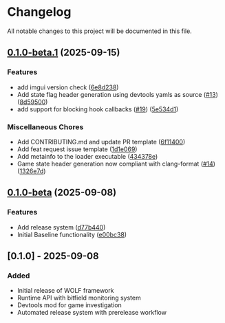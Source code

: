 # Changelog

All notable changes to this project will be documented in this file.

## [0.1.0-beta.1](https://github.com/Axertin/wolf/compare/wolf-v0.1.0-beta...wolf-v0.1.0-beta.1) (2025-09-15)


### Features

* add imgui version check ([6e8d238](https://github.com/Axertin/wolf/commit/6e8d238d303a3ae9816ef35cfa8ded9ea497274b))
* Add state flag header generation using devtools yamls as source ([#13](https://github.com/Axertin/wolf/issues/13)) ([8d59500](https://github.com/Axertin/wolf/commit/8d595005efbe9c293fda4f36c7b29fb47e331b9e))
* add support for blocking hook callbacks ([#19](https://github.com/Axertin/wolf/issues/19)) ([5e534d1](https://github.com/Axertin/wolf/commit/5e534d1e23ac71229db41f92e75b974cbe66de8b))


### Miscellaneous Chores

* Add CONTRIBUTING.md and update PR template ([6f11400](https://github.com/Axertin/wolf/commit/6f114009355cffc62b34df2e7f292d8fc6db4f4b))
* Add feat request issue template ([1d1e069](https://github.com/Axertin/wolf/commit/1d1e069fb08282f762d5d215ba598c187ddde1ee))
* Add metainfo to the loader executable ([434378e](https://github.com/Axertin/wolf/commit/434378ebaefeb67832351069e27c2f86047454ed))
* Game state header generation now compliant with clang-format ([#14](https://github.com/Axertin/wolf/issues/14)) ([1326e7d](https://github.com/Axertin/wolf/commit/1326e7d57ac2bb4144e747b442d79c89c37653f0))

## [0.1.0-beta](https://github.com/Axertin/wolf/compare/wolf-v0.0.1...wolf-v0.1.0-beta) (2025-09-08)


### Features

* Add release system ([d77b440](https://github.com/Axertin/wolf/commit/d77b44008b780126d0c8eeb8c0ced01ca5dd042e))
* Initial Baseline functionality ([e00bc38](https://github.com/Axertin/wolf/commit/e00bc38d047e0ab3e0d8268153c37dc27f278c4c))

## [0.1.0] - 2025-09-08

### Added
- Initial release of WOLF framework
- Runtime API with bitfield monitoring system
- Devtools mod for game investigation
- Automated release system with prerelease workflow
